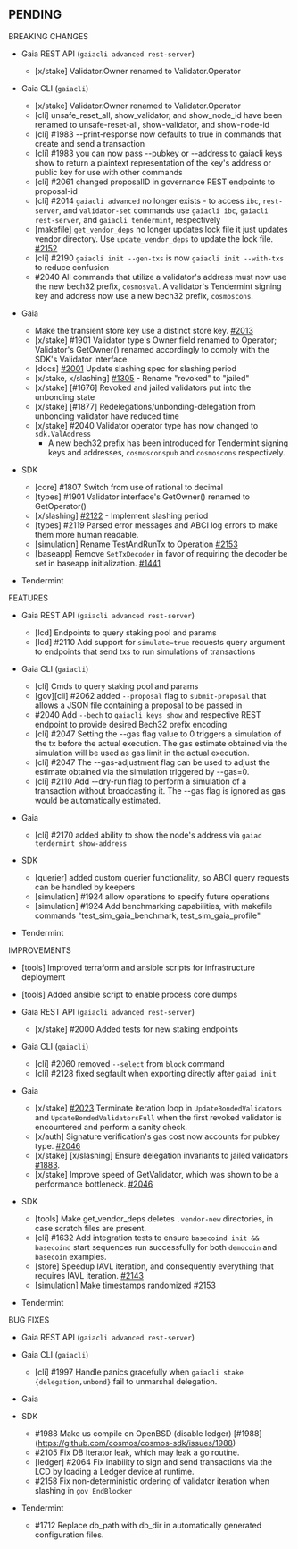 ## PENDING

BREAKING CHANGES

* Gaia REST API (`gaiacli advanced rest-server`)
    * [x/stake] Validator.Owner renamed to Validator.Operator

* Gaia CLI  (`gaiacli`)
    * [x/stake] Validator.Owner renamed to Validator.Operator
    * [cli] unsafe_reset_all, show_validator, and show_node_id have been renamed to unsafe-reset-all, show-validator, and show-node-id
    * [cli] \#1983 --print-response now defaults to true in commands that create and send a transaction
    * [cli] \#1983 you can now pass --pubkey or --address to gaiacli keys show to return a plaintext representation of the key's address or public key for use with other commands
    * [cli] \#2061 changed proposalID in governance REST endpoints to proposal-id
    * [cli] \#2014 `gaiacli advanced` no longer exists - to access `ibc`, `rest-server`, and `validator-set` commands use `gaiacli ibc`, `gaiacli rest-server`, and `gaiacli tendermint`, respectively
    * [makefile] `get_vendor_deps` no longer updates lock file it just updates vendor directory. Use `update_vendor_deps` to update the lock file. [#2152](https://github.com/cosmos/cosmos-sdk/pull/2152)
    * [cli] \#2190 `gaiacli init --gen-txs` is now `gaiacli init --with-txs` to reduce confusion
    * \#2040 All commands that utilize a validator's address must now use the new
    bech32 prefix, `cosmosval`. A validator's Tendermint signing key and address
    now use a new bech32 prefix, `cosmoscons`.

* Gaia
    * Make the transient store key use a distinct store key. [#2013](https://github.com/cosmos/cosmos-sdk/pull/2013)
    * [x/stake] \#1901 Validator type's Owner field renamed to Operator; Validator's GetOwner() renamed accordingly to comply with the SDK's Validator interface.
    * [docs] [#2001](https://github.com/cosmos/cosmos-sdk/pull/2001) Update slashing spec for slashing period
    * [x/stake, x/slashing] [#1305](https://github.com/cosmos/cosmos-sdk/issues/1305) - Rename "revoked" to "jailed"
    * [x/stake] [#1676] Revoked and jailed validators put into the unbonding state
    * [x/stake] [#1877] Redelegations/unbonding-delegation from unbonding validator have reduced time
    * [x/stake] \#2040 Validator operator type has now changed to `sdk.ValAddress`
      * A new bech32 prefix has been introduced for Tendermint signing keys and
        addresses, `cosmosconspub` and `cosmoscons` respectively.
    
* SDK
    * [core] \#1807 Switch from use of rational to decimal
    * [types] \#1901 Validator interface's GetOwner() renamed to GetOperator()
    * [x/slashing] [#2122](https://github.com/cosmos/cosmos-sdk/pull/2122) - Implement slashing period
    * [types] \#2119 Parsed error messages and ABCI log errors to make them more human readable.
    * [simulation] Rename TestAndRunTx to Operation [#2153](https://github.com/cosmos/cosmos-sdk/pull/2153)
    * [baseapp] Remove `SetTxDecoder` in favor of requiring the decoder be set in baseapp initialization. [#1441](https://github.com/cosmos/cosmos-sdk/issues/1441)

* Tendermint


FEATURES

* Gaia REST API (`gaiacli advanced rest-server`)
  * [lcd] Endpoints to query staking pool and params
  * [lcd] \#2110 Add support for `simulate=true` requests query argument to endpoints that send txs to run simulations of transactions

* Gaia CLI  (`gaiacli`)
  * [cli] Cmds to query staking pool and params
  * [gov][cli] #2062 added `--proposal` flag to `submit-proposal` that allows a JSON file containing a proposal to be passed in
  * \#2040 Add `--bech` to `gaiacli keys show` and respective REST endpoint to
  provide desired Bech32 prefix encoding
  * [cli] \#2047 Setting the --gas flag value to 0 triggers a simulation of the tx before the actual execution. The gas estimate obtained via the simulation will be used as gas limit in the actual execution.
  * [cli] \#2047 The --gas-adjustment flag can be used to adjust the estimate obtained via the simulation triggered by --gas=0.
  * [cli] \#2110 Add --dry-run flag to perform a simulation of a transaction without broadcasting it. The --gas flag is ignored as gas would be automatically estimated.

* Gaia
  * [cli] #2170 added ability to show the node's address via `gaiad tendermint show-address`

* SDK
  * [querier] added custom querier functionality, so ABCI query requests can be handled by keepers
  * [simulation] \#1924 allow operations to specify future operations
  * [simulation] \#1924 Add benchmarking capabilities, with makefile commands "test_sim_gaia_benchmark, test_sim_gaia_profile"

* Tendermint


IMPROVEMENTS
* [tools] Improved terraform and ansible scripts for infrastructure deployment
* [tools] Added ansible script to enable process core dumps

* Gaia REST API (`gaiacli advanced rest-server`)
    * [x/stake] \#2000 Added tests for new staking endpoints

* Gaia CLI  (`gaiacli`)
    * [cli] #2060 removed `--select` from `block` command
    * [cli] #2128 fixed segfault when exporting directly after `gaiad init`

* Gaia
    * [x/stake] [#2023](https://github.com/cosmos/cosmos-sdk/pull/2023) Terminate iteration loop in `UpdateBondedValidators` and `UpdateBondedValidatorsFull` when the first revoked validator is encountered and perform a sanity check.
    * [x/auth] Signature verification's gas cost now accounts for pubkey type. [#2046](https://github.com/tendermint/tendermint/pull/2046)
    * [x/stake] [x/slashing] Ensure delegation invariants to jailed validators [#1883](https://github.com/cosmos/cosmos-sdk/issues/1883).
    * [x/stake] Improve speed of GetValidator, which was shown to be a performance bottleneck. [#2046](https://github.com/tendermint/tendermint/pull/2200)
* SDK
    * [tools] Make get_vendor_deps deletes `.vendor-new` directories, in case scratch files are present.
    * [cli] \#1632 Add integration tests to ensure `basecoind init && basecoind` start sequences run successfully for both `democoin` and `basecoin` examples.
    * [store] Speedup IAVL iteration, and consequently everything that requires IAVL iteration. [#2143](https://github.com/cosmos/cosmos-sdk/issues/2143)
    * [simulation] Make timestamps randomized [#2153](https://github.com/cosmos/cosmos-sdk/pull/2153)

* Tendermint

BUG FIXES

* Gaia REST API (`gaiacli advanced rest-server`)

* Gaia CLI  (`gaiacli`)
    * [cli] \#1997 Handle panics gracefully when `gaiacli stake {delegation,unbond}` fail to unmarshal delegation.

* Gaia

* SDK
    * \#1988 Make us compile on OpenBSD (disable ledger) [#1988] (https://github.com/cosmos/cosmos-sdk/issues/1988)
    * \#2105 Fix DB Iterator leak, which may leak a go routine.
    * [ledger] \#2064 Fix inability to sign and send transactions via the LCD by
    loading a Ledger device at runtime.
    * \#2158 Fix non-deterministic ordering of validator iteration when slashing in `gov EndBlocker`

* Tendermint
    * \#1712 Replace db_path with db_dir in automatically generated configuration files.

